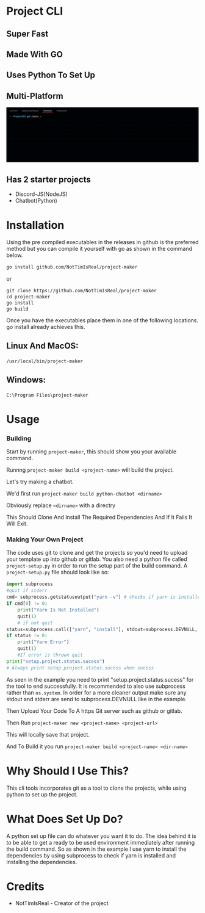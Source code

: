 # Project CLI

## Super Fast

## Made With GO

## Uses Python To Set Up

## Multi-Platform

<img src="images/output.gif"></video>

## Has 2 starter projects

- Discord-JS(NodeJS)
- Chatbot(Python)

# Installation

Using the pre compiled executables in the releases in github is the preferred method but you can compile it yourself with go as shown in the command below.

```sh
go install github.com/NotTimIsReal/project-maker

```

or

```
git clone https://github.com/NotTimIsReal/project-maker
cd project-maker
go install
go build
```

Once you have the executables place them in one of the following locations. go install already achieves this.

## Linux And MacOS:

`/usr/local/bin/project-maker`

## Windows:

`C:\Program Files\project-maker`

# Usage

### Building

Start by running `project-maker`, this should show you your available command.

Runnng `project-maker build <project-name>` will build the project.

Let's try making a chatbot.

We'd first run `project-maker build python-chatbot <dirname>`

Obviously replace `<dirname>` with a directry

This Should Clone And Install The Required Dependencies And If It Fails It Will Exit.

### Making Your Own Project

The code uses git to clone and get the projects so you'd need to upload your template up into github or gitlab. You also need a python file called `project-setup.py` in order to run the setup part of the build command. A `project-setup.py` file should look like so:

```py
import subprocess
#quit if stderr
cmd= subprocess.getstatusoutput("yarn -v") # checks if yarn is installed
if cmd[0] != 0:
    print("Yarn Is Not Installed")
    quit(1)
    # if not quit
status=subprocess.call(["yarn", "install"], stdout=subprocess.DEVNULL, stderr=subprocess.DEVNULL) # Installs the dependencies
if status != 0:
    print("Yarn Error")
    quit(1)
    #If error is thrown quit
print("setup.project.status.sucess")
# Always print setup.project.status.sucess when sucess

```

As seen in the example you need to print "setup.project.status.sucess" for the tool to end successfully. It is recommended to also use subprocess rather than `os.system`. In order for a more cleaner output make sure any stdout and stderr are send to subprocess.DEVNULL like in the example.

Then Upload Your Code To A https Git server such as github or gitlab.

Then Run `project-maker new <project-name> <project-url>`

This will locally save that project.

And To Build it you run `project-maker build <project-name> <dir-name>`

# Why Should I Use This?

This cli tools incorporates git as a tool to clone the projects, while using python to set up the project.

# What Does Set Up Do?

A python set up file can do whatever you want it to do. The idea behind it is to be able to get a ready to be used environment immediately after running the build command. So as shown in the example I use yarn to install the dependencies by using subprocess to check if yarn is installed and installing the dependencies.

# Credits

- NotTimIsReal - Creator of the project
